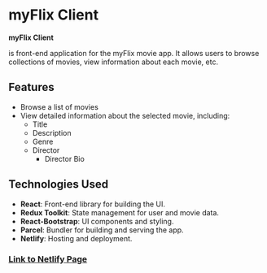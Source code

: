 # myFlix Client

**myFlix Client**

is front-end application for the myFlix movie app. It allows users to browse collections of movies, view information about each movie, etc.

## Features

- Browse a list of movies
- View detailed information about the selected movie, including:
  - Title
  - Description
  - Genre
  - Director
    - Director Bio

## Technologies Used

- **React**: Front-end library for building the UI.
- **Redux Toolkit**: State management for user and movie data.
- **React-Bootstrap**: UI components and styling.
- **Parcel**: Bundler for building and serving the app.
- **Netlify**: Hosting and deployment.

### [Link to Netlify Page](https://gb-myflix.netlify.app)
